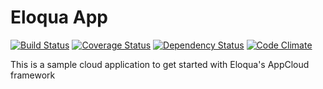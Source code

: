 Eloqua App
======
[![Build Status](https://travis-ci.org/fraxedas/eloqua-app.svg)](https://travis-ci.org/fraxedas/eloqua-app)
[![Coverage Status](https://coveralls.io/repos/fraxedas/eloqua-app/badge.svg?branch=master&service=github)](https://coveralls.io/github/fraxedas/eloqua-app?branch=master)
[![Dependency Status](https://david-dm.org/fraxedas/eloqua-app.svg)](https://david-dm.org/fraxedas/eloqua-app)
[![Code Climate](https://codeclimate.com/github/fraxedas/eloqua-app/badges/gpa.svg)](https://codeclimate.com/github/fraxedas/eloqua-app)

This is a sample cloud application to get started with Eloqua's AppCloud framework
